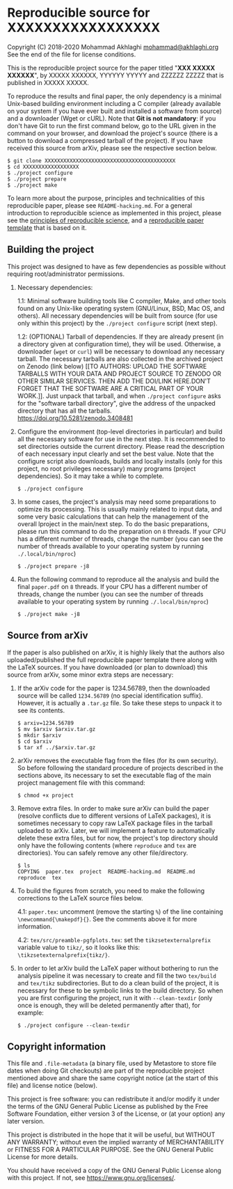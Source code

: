 Reproducible source for XXXXXXXXXXXXXXXXX
=========================================

Copyright (C) 2018-2020 Mohammad Akhlaghi <mohammad@akhlaghi.org>\
See the end of the file for license conditions.

This is the reproducible project source for the paper titled "**XXX XXXXX
XXXXXX**", by XXXXX XXXXXX, YYYYYY YYYYY and ZZZZZZ ZZZZZ that is published
in XXXXX XXXXX.

To reproduce the results and final paper, the only dependency is a minimal
Unix-based building environment including a C compiler (already available
on your system if you have ever built and installed a software from source)
and a downloader (Wget or cURL). Note that **Git is not mandatory**: if you
don't have Git to run the first command below, go to the URL given in the
command on your browser, and download the project's source (there is a
button to download a compressed tarball of the project). If you have
received this source from arXiv, please see the respective section below.

```shell
$ git clone XXXXXXXXXXXXXXXXXXXXXXXXXXXXXXXXXXXXXXXXXX
$ cd XXXXXXXXXXXXXXXXXX
$ ./project configure
$ ./project prepare
$ ./project make
```

To learn more about the purpose, principles and technicalities of this
reproducible paper, please see `README-hacking.md`. For a general
introduction to reproducible science as implemented in this project, please
see the [principles of reproducible
science](http://akhlaghi.org/reproducible-science.html), and a
[reproducible paper
template](https://gitlab.com/makhlaghi/reproducible-paper) that is based on
it.





Building the project
--------------------

This project was designed to have as few dependencies as possible without
requiring root/administrator permissions.

1. Necessary dependencies:

   1.1: Minimal software building tools like C compiler, Make, and other
        tools found on any Unix-like operating system (GNU/Linux, BSD, Mac
        OS, and others). All necessary dependencies will be built from
        source (for use only within this project) by the `./project
        configure` script (next step).

   1.2: (OPTIONAL) Tarball of dependencies. If they are already present (in
        a directory given at configuration time), they will be
        used. Otherwise, a downloader (`wget` or `curl`) will be necessary
        to download any necessary tarball. The necessary tarballs are also
        collected in the archived project on Zenodo (link below) [[TO
        AUTHORS: UPLOAD THE SOFTWARE TARBALLS WITH YOUR DATA AND PROJECT
        SOURCE TO ZENODO OR OTHER SIMILAR SERVICES. THEN ADD THE DOI/LINK
        HERE.DON'T FORGET THAT THE SOFTWARE ARE A CRITICAL PART OF YOUR
        WORK.]]. Just unpack that tarball, and when `./project configure`
        asks for the "software tarball directory", give the address of the
        unpacked directory that has all the tarballs.
          https://doi.org/10.5281/zenodo.3408481

2. Configure the environment (top-level directories in particular) and
   build all the necessary software for use in the next step. It is
   recommended to set directories outside the current directory. Please
   read the description of each necessary input clearly and set the best
   value. Note that the configure script also downloads, builds and locally
   installs (only for this project, no root privileges necessary) many
   programs (project dependencies). So it may take a while to complete.

     ```shell
     $ ./project configure
     ```

3. In some cases, the project's analysis may need some preparations to
   optimize its processing. This is usually mainly related to input data,
   and some very basic calculations that can help the management of the
   overall lproject in the main/next step. To do the basic preparations,
   please run this command to do the preparation on `8` threads. If your
   CPU has a different number of threads, change the number (you can see
   the number of threads available to your operating system by running
   `./.local/bin/nproc`)

     ```shell
     $ ./project prepare -j8
     ```

4. Run the following command to reproduce all the analysis and build the
   final `paper.pdf` on `8` threads. If your CPU has a different number of
   threads, change the number (you can see the number of threads available
   to your operating system by running `./.local/bin/nproc`)

     ```shell
     $ ./project make -j8
     ```





Source from arXiv
-----------------
If the paper is also published on arXiv, it is highly likely that the
authors also uploaded/published the full reproducible paper template there
along with the LaTeX sources. If you have downloaded (or plan to download)
this source from arXiv, some minor extra steps are necessary:

1. If the arXiv code for the paper is 1234.56789, then the downloaded
   source will be called `1234.56789` (no special identification
   suffix). However, it is actually a `.tar.gz` file. So take these steps
   to unpack it to see its contents.

     ```shell
     $ arxiv=1234.56789
     $ mv $arxiv $arxiv.tar.gz
     $ mkdir $arxiv
     $ cd $arxiv
     $ tar xf ../$arxiv.tar.gz
     ```

2. arXiv removes the executable flag from the files (for its own
   security). So before following the standard procedure of projects
   described in the sections above, its necessary to set the executable
   flag of the main project management file with this command:

     ```shell
     $ chmod +x project
     ```

3. Remove extra files. In order to make sure arXiv can build the paper
   (resolve conflicts due to different versions of LaTeX packages), it is
   sometimes necessary to copy raw LaTeX package files in the tarball
   uploaded to arXiv. Later, we will implement a feature to automatically
   delete these extra files, but for now, the project's top directory
   should only have the following contents (where `reproduce` and `tex` are
   directories). You can safely remove any other file/directory.

     ```shell
     $ ls
     COPYING  paper.tex  project  README-hacking.md  README.md  reproduce  tex
     ```

4. To build the figures from scratch, you need to make the following
   corrections to the LaTeX source files below.

   4.1: `paper.tex`: uncomment (remove the starting `%`) of the line
         containing `\newcommand{\makepdf}{}`. See the comments above it
         for more information.

   4.2: `tex/src/preamble-pgfplots.tex`: set the `tikzsetexternalprefix`
        variable value to `tikz/`, so it looks like this:
        `\tikzsetexternalprefix{tikz/}`.

5. In order to let arXiv build the LaTeX paper without bothering to run the
   analysis pipeline it was necessary to create and fill the two
   `tex/build` and `tex/tikz` subdirectories. But to do a clean build of
   the project, it is necessary for these to be symbolic links to the build
   directory. So when you are first configuring the project, run it with
   `--clean-texdir` (only once is enough, they will be deleted permanently
   after that), for example:

     ```shell
     $ ./project configure --clean-texdir
     ```





Copyright information
---------------------

This file and `.file-metadata` (a binary file, used by Metastore to store
file dates when doing Git checkouts) are part of the reproducible project
mentioned above and share the same copyright notice (at the start of this
file) and license notice (below).

This project is free software: you can redistribute it and/or modify it
under the terms of the GNU General Public License as published by the Free
Software Foundation, either version 3 of the License, or (at your option)
any later version.

This project is distributed in the hope that it will be useful, but WITHOUT
ANY WARRANTY; without even the implied warranty of MERCHANTABILITY or
FITNESS FOR A PARTICULAR PURPOSE. See the GNU General Public License for
more details.

You should have received a copy of the GNU General Public License along
with this project.  If not, see <https://www.gnu.org/licenses/>.